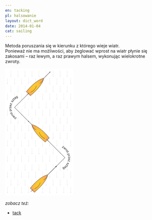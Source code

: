 ```yaml
---
en: tacking
pl: halsowanie
layout: dict_word
date: 2014-01-04
cat: sailing
---
```


Metoda poruszania się w kierunku z którego wieje wiatr.  
Ponieważ nie ma możliwości, aby żeglować wprost na wiatr płynie się zakosami – raz lewym, a raz prawym halsem, wykonując wielokrotne zwroty.

![tacking](/img/dict/tacking.png)

*zobacz też:*

* [tack](/dict/t/tack.html)